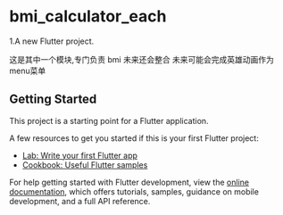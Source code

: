 # bmi_calculator_each

1.A new Flutter project.

这是其中一个模块,专门负责 bmi 未来还会整合
未来可能会完成英雄动画作为menu菜单
## Getting Started

This project is a starting point for a Flutter application.

A few resources to get you started if this is your first Flutter project:

- [Lab: Write your first Flutter app](https://docs.flutter.dev/get-started/codelab)
- [Cookbook: Useful Flutter samples](https://docs.flutter.dev/cookbook)

For help getting started with Flutter development, view the
[online documentation](https://docs.flutter.dev/), which offers tutorials,
samples, guidance on mobile development, and a full API reference.
